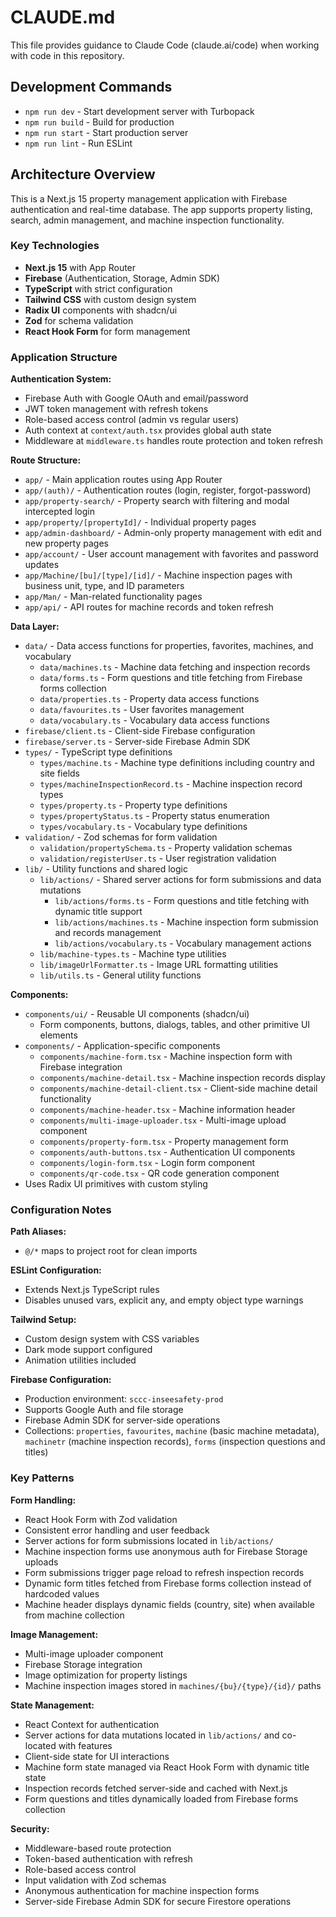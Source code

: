 # CLAUDE.md

This file provides guidance to Claude Code (claude.ai/code) when working with code in this repository.

## Development Commands

- `npm run dev` - Start development server with Turbopack
- `npm run build` - Build for production
- `npm run start` - Start production server
- `npm run lint` - Run ESLint

## Architecture Overview

This is a Next.js 15 property management application with Firebase authentication and real-time database. The app supports property listing, search, admin management, and machine inspection functionality.

### Key Technologies
- **Next.js 15** with App Router
- **Firebase** (Authentication, Storage, Admin SDK)
- **TypeScript** with strict configuration
- **Tailwind CSS** with custom design system
- **Radix UI** components with shadcn/ui
- **Zod** for schema validation
- **React Hook Form** for form management

### Application Structure

**Authentication System:**
- Firebase Auth with Google OAuth and email/password
- JWT token management with refresh tokens
- Role-based access control (admin vs regular users)
- Auth context at `context/auth.tsx` provides global auth state
- Middleware at `middleware.ts` handles route protection and token refresh

**Route Structure:**
- `app/` - Main application routes using App Router
- `app/(auth)/` - Authentication routes (login, register, forgot-password)
- `app/property-search/` - Property search with filtering and modal intercepted login
- `app/property/[propertyId]/` - Individual property pages
- `app/admin-dashboard/` - Admin-only property management with edit and new property pages
- `app/account/` - User account management with favorites and password updates
- `app/Machine/[bu]/[type]/[id]/` - Machine inspection pages with business unit, type, and ID parameters
- `app/Man/` - Man-related functionality pages
- `app/api/` - API routes for machine records and token refresh

**Data Layer:**
- `data/` - Data access functions for properties, favorites, machines, and vocabulary
  - `data/machines.ts` - Machine data fetching and inspection records
  - `data/forms.ts` - Form questions and title fetching from Firebase forms collection
  - `data/properties.ts` - Property data access functions
  - `data/favourites.ts` - User favorites management
  - `data/vocabulary.ts` - Vocabulary data access functions
- `firebase/client.ts` - Client-side Firebase configuration
- `firebase/server.ts` - Server-side Firebase Admin SDK
- `types/` - TypeScript type definitions
  - `types/machine.ts` - Machine type definitions including country and site fields
  - `types/machineInspectionRecord.ts` - Machine inspection record types
  - `types/property.ts` - Property type definitions
  - `types/propertyStatus.ts` - Property status enumeration
  - `types/vocabulary.ts` - Vocabulary type definitions
- `validation/` - Zod schemas for form validation
  - `validation/propertySchema.ts` - Property validation schemas
  - `validation/registerUser.ts` - User registration validation
- `lib/` - Utility functions and shared logic
  - `lib/actions/` - Shared server actions for form submissions and data mutations
    - `lib/actions/forms.ts` - Form questions and title fetching with dynamic title support
    - `lib/actions/machines.ts` - Machine inspection form submission and records management
    - `lib/actions/vocabulary.ts` - Vocabulary management actions
  - `lib/machine-types.ts` - Machine type utilities
  - `lib/imageUrlFormatter.ts` - Image URL formatting utilities
  - `lib/utils.ts` - General utility functions

**Components:**
- `components/ui/` - Reusable UI components (shadcn/ui)
  - Form components, buttons, dialogs, tables, and other primitive UI elements
- `components/` - Application-specific components
  - `components/machine-form.tsx` - Machine inspection form with Firebase integration
  - `components/machine-detail.tsx` - Machine inspection records display
  - `components/machine-detail-client.tsx` - Client-side machine detail functionality
  - `components/machine-header.tsx` - Machine information header
  - `components/multi-image-uploader.tsx` - Multi-image upload component
  - `components/property-form.tsx` - Property management form
  - `components/auth-buttons.tsx` - Authentication UI components
  - `components/login-form.tsx` - Login form component
  - `components/qr-code.tsx` - QR code generation component
- Uses Radix UI primitives with custom styling

### Configuration Notes

**Path Aliases:**
- `@/*` maps to project root for clean imports

**ESLint Configuration:**
- Extends Next.js TypeScript rules
- Disables unused vars, explicit any, and empty object type warnings

**Tailwind Setup:**
- Custom design system with CSS variables
- Dark mode support configured
- Animation utilities included

**Firebase Configuration:**
- Production environment: `sccc-inseesafety-prod`
- Supports Google Auth and file storage
- Firebase Admin SDK for server-side operations
- Collections: `properties`, `favourites`, `machine` (basic machine metadata), `machinetr` (machine inspection records), `forms` (inspection questions and titles)

### Key Patterns

**Form Handling:**
- React Hook Form with Zod validation
- Consistent error handling and user feedback
- Server actions for form submissions located in `lib/actions/`
- Machine inspection forms use anonymous auth for Firebase Storage uploads
- Form submissions trigger page reload to refresh inspection records
- Dynamic form titles fetched from Firebase forms collection instead of hardcoded values
- Machine header displays dynamic fields (country, site) when available from machine collection

**Image Management:**
- Multi-image uploader component
- Firebase Storage integration
- Image optimization for property listings
- Machine inspection images stored in `machines/{bu}/{type}/{id}/` paths

**State Management:**
- React Context for authentication
- Server actions for data mutations located in `lib/actions/` and co-located with features
- Client-side state for UI interactions
- Machine form state managed via React Hook Form with dynamic title state
- Inspection records fetched server-side and cached with Next.js
- Form questions and titles dynamically loaded from Firebase forms collection

**Security:**
- Middleware-based route protection
- Token-based authentication with refresh
- Role-based access control
- Input validation with Zod schemas
- Anonymous authentication for machine inspection forms
- Server-side Firebase Admin SDK for secure Firestore operations